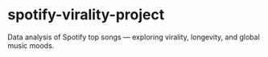 # spotify-virality-project
Data analysis of Spotify top songs — exploring virality, longevity, and global music moods.
